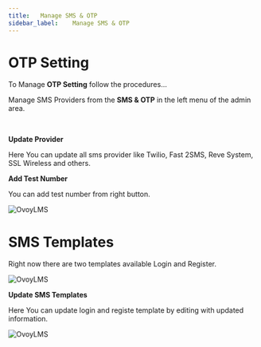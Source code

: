 ```yaml
---
title:   Manage SMS & OTP
sidebar_label:    Manage SMS & OTP
---
```



# OTP Setting

To Manage **OTP Setting** follow the procedures…

 Manage SMS Providers from the **SMS & OTP** in the left menu of the admin area.

&nbsp;


**Update Provider**

 Here You can update all sms provider like Twilio, Fast 2SMS, Reve System, SSL Wireless and others.



**Add Test Number**

 You can add test number from right button.

![OvoyLMS](/assets/ovoy/otp_settings.png)





# SMS Templates

Right now there are two templates available Login and Register. 

![OvoyLMS](/assets/ovoy/sms_templates.png)



**Update SMS Templates**

 Here You can update login and registe template by editing with updated information.

![OvoyLMS](/assets/ovoy/templates_edit.png)
